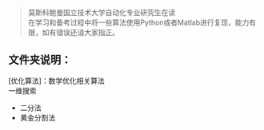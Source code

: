 >莫斯科鲍曼国立技术大学自动化专业研究生在读  
>在学习和备考过程中将一些算法使用Python或者Matlab进行复现，能力有限，如有错误还请大家指正。

文件夹说明：
----
[优化算法]：数学优化相关算法  
一维搜索

- 二分法
- 黄金分割法
